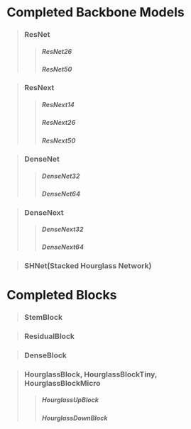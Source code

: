# Completed Backbone Models
> ### ResNet
>   > ##### ResNet26
>   > ##### ResNet50

> ### ResNext
>   > ##### ResNext14
>   > ##### ResNext26
>   > ##### ResNext50

> ### DenseNet
>   > ##### DenseNet32
>   > ##### DenseNet64

> ### DenseNext
>   > ##### DenseNext32
>   > ##### DenseNext64

> ### SHNet(Stacked Hourglass Network)

# Completed Blocks
> ### StemBlock

> ### ResidualBlock

> ### DenseBlock

> ### HourglassBlock, HourglassBlockTiny, HourglassBlockMicro
>   > ##### HourglassUpBlock
>   > ##### HourglassDownBlock